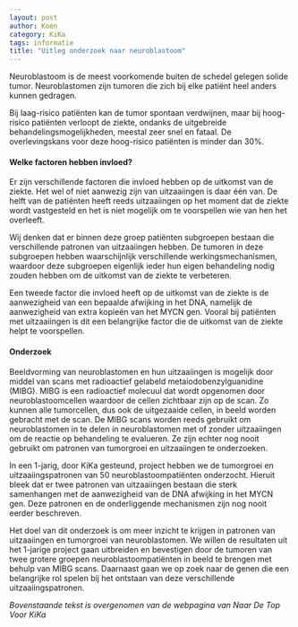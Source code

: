 ```yaml
---
layout: post
author: Koen
category: KiKa
tags: informatie
title: "Uitleg onderzoek naar neuroblastoom"
---
```

Neuroblastoom is de meest voorkomende buiten de schedel gelegen solide tumor. Neuroblastomen zijn tumoren die zich bij elke patiënt heel anders kunnen gedragen. 
<!--more-->
Bij laag-risico patiënten kan de tumor spontaan verdwijnen, maar bij hoog-risico patiënten verloopt de ziekte, ondanks de uitgebreide behandelingsmogelijkheden, meestal zeer snel en fataal. De overlevingskans voor deze hoog-risico patiënten is minder dan 30%.
 
#### Welke factoren hebben invloed?
Er zijn verschillende factoren die invloed hebben op de uitkomst van de ziekte. Het wel of niet aanwezig zijn van uitzaaiingen is daar één van. De helft van de patiënten heeft reeds uitzaaiingen op het moment dat de ziekte wordt vastgesteld en het is niet mogelijk om te voorspellen wie van hen het overleeft. 

Wij denken dat er binnen deze groep patiënten subgroepen bestaan die verschillende patronen van uitzaaiingen hebben. De tumoren in deze subgroepen hebben waarschijnlijk verschillende werkingsmechanismen, waardoor deze subgroepen eigenlijk ieder hun eigen behandeling nodig zouden hebben om de uitkomst van de ziekte te verbeteren.

Een tweede factor die invloed heeft op de uitkomst van de ziekte is de aanwezigheid van een bepaalde afwijking in het DNA, namelijk de aanwezigheid van extra kopieën van het MYCN gen. Vooral bij patiënten met uitzaaiingen is dit een belangrijke factor die de uitkomst van de ziekte helpt te voorspellen.
 
#### Onderzoek
Beeldvorming van neuroblastomen en hun uitzaaiingen is mogelijk door middel van scans met radioactief gelabeld metaiodobenzylguanidine (MIBG). MIBG is een radioactief molecuul dat wordt opgenomen door neuroblastoomcellen waardoor de cellen zichtbaar zijn op de scan. Zo kunnen alle tumorcellen, dus ook de uitgezaaide cellen, in beeld worden gebracht met de scan. De MIBG scans worden reeds gebruikt om neuroblastomen in te delen in neuroblastomen met of zonder uitzaaiingen om de reactie op behandeling te evalueren. Ze zijn echter nog nooit gebruikt om patronen van tumorgroei en uitzaaiingen te onderzoeken.

In een 1-jarig, door KiKa gesteund, project hebben we de tumorgroei en uitzaaiingspatronen van 50 neuroblastoompatiënten onderzocht. Hieruit bleek dat er twee patronen van uitzaaiingen bestaan die sterk samenhangen met de aanwezigheid van de DNA afwijking in het MYCN gen. Deze patronen en de onderliggende mechanismen zijn nog nooit eerder beschreven. 

Het doel van dit onderzoek is om meer inzicht te krijgen in patronen van uitzaaiingen en tumorgroei van neuroblastomen.
We willen de resultaten uit het 1-jarige project gaan uitbreiden en bevestigen door de tumoren van twee grotere groepen neuroblastoompatiënten in beeld te brengen met behulp van MIBG scans. Daarnaast gaan we op zoek naar de genen die een belangrijke rol spelen bij het ontstaan van deze verschillende uitzaaiingspatronen.

<i>Bovenstaande tekst is overgenomen van de webpagina van Naar De Top Voor KiKa</i>